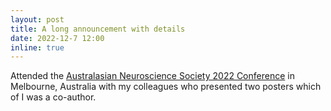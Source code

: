 ```yaml
---
layout: post
title: A long announcement with details
date: 2022-12-7 12:00
inline: true
---
```


Attended the <a href="https://www.ans.org.au/ans-2022-asm">Australasian Neuroscience Society 2022 Conference</a> in Melbourne, Australia with my colleagues who presented two posters which of I was a co-author.
